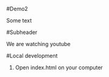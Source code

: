 #Demo2

Some text

#Subheader

We are watching youtube

#Local development

1. Open index.html on your computer